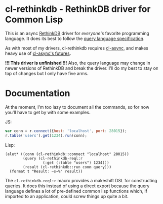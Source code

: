 cl-rethinkdb - RethinkDB driver for Common Lisp
===============================================
This is an async [RethinkDB](http://www.rethinkdb.com/) driver for *everyone's*
favorite programming language. It does its best to follow the [query language
specification](http://www.rethinkdb.com/api/#js).

As with most of my drivers, cl-rethinkdb requires [cl-async](http://orthecreedence.github.io/cl-async/),
and makes heavy use of [cl-async's futures](http://orthecreedence.github.io/cl-async/future).

__!!! This driver is unfinished !!!__ Also, the query language may change in
newer versions of RethinkDB and break the driver. I'll do my best to stay on top
of changes but I only have five arms.

Documentation
=============
At the moment, I'm too lazy to document all the commands, so for now you'll
have to get by with some examples.

JS:
```javascript
var conn = r.connect({host: 'localhost', port: 28015});
r.table('users').get(1234).run(conn);
```

Lisp:
```common-lisp
(alet* ((conn (cl-rethinkdb::connect "localhost" 28015))
        (query (cl-rethinkdb-reql:r
                 (:get (:table "users") 1234)))
        (result (cl-rethinkdb::run conn query)))
  (format t "Result: ~s~%" result))
```

The `cl-rethinkdb-reql:r` macro provides a makeshift DSL for constructing
queries. It does this instead of using a direct export because the query
language defines a lot of pre-defined common lisp functions which, if
imported to an application, could screw things up quite a bit.
